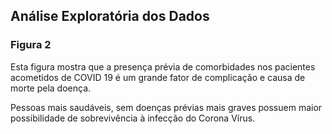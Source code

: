 ## Análise Exploratória dos Dados

### Figura 2 
Esta figura mostra que a presença prévia de comorbidades nos pacientes acometidos
de COVID 19 é um grande fator de complicação e causa de morte pela doença. 

Pessoas mais saudáveis, sem doenças prévias mais graves possuem maior possibilidade
de sobrevivência à infecção do Corona Vírus.
